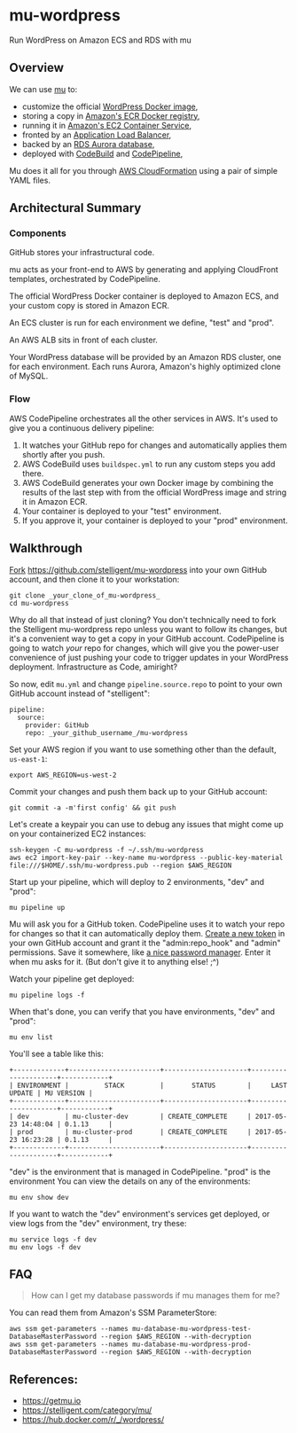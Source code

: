 # mu-wordpress

Run WordPress on Amazon ECS and RDS with mu

## Overview

We can use [mu](https://getmu.io) to:
+ customize the official [WordPress Docker image](https://hub.docker.com/r/_/wordpress/),
+ storing a copy in [Amazon's ECR Docker registry](http://docs.aws.amazon.com/AmazonECS/latest/developerguide/ECS_Console_Repositories.html),
+ running it in [Amazon's EC2 Container Service](https://aws.amazon.com/ecs/),
+ fronted by an [Application Load Balancer](https://aws.amazon.com/elasticloadbalancing/applicationloadbalancer/),
+ backed by an [RDS Aurora database](https://aws.amazon.com/rds/aurora/),
+ deployed with [CodeBuild](https://aws.amazon.com/codebuild/)
and [CodePipeline](https://aws.amazon.com/codepipeline/),

Mu does it all for you through [AWS CloudFormation](https://aws.amazon.com/cloudformation/) using a pair of simple YAML files.

## Architectural Summary

### Components

GitHub stores your infrastructural code.

mu acts as your front-end to AWS by generating and applying CloudFront
templates, orchestrated by CodePipeline.

The official WordPress Docker container is deployed to Amazon ECS,
and your custom copy is stored in Amazon ECR.

An ECS cluster is run for each environment we define, "test" and "prod".

An AWS ALB sits in front of each cluster.

Your WordPress database will be provided by an Amazon RDS cluster, one for
each environment. Each runs Aurora, Amazon's highly optimized clone of MySQL.
   
### Flow

AWS CodePipeline orchestrates all the other services in AWS. It's 
used to give you a continuous delivery pipeline:

1. It watches your GitHub repo for changes and automatically applies
   them shortly after you push.
1. AWS CodeBuild uses `buildspec.yml` to run any custom steps you add
   there.
1. AWS CodeBuild generates your own Docker image by combining the results
   of the last step with from the official WordPress image and string
   it in Amazon ECR.
1. Your container is deployed to your "test" environment.
1. If you approve it, your container is deployed to your "prod" environment.


## Walkthrough

[Fork](https://help.github.com/articles/fork-a-repo/)
https://github.com/stelligent/mu-wordpress into your own GitHub account,
and then clone it to your workstation:

    git clone _your_clone_of_mu-wordpress_
    cd mu-wordpress

Why do all that instead of just cloning? You don't technically need to
fork the Stelligent mu-wordpress repo unless you want to follow its
changes, but it's a convenient way to get a copy in your GitHub account.
CodePipeline is going to watch _your_ repo for changes, which will give
you the power-user convenience of just pushing your code to trigger
updates in your WordPress deployment. Infrastructure as Code, amiright?

So now, edit `mu.yml` and change `pipeline.source.repo` to point to your
own GitHub account instead of "stelligent":

    pipeline:
      source:
        provider: GitHub
        repo: _your_github_username_/mu-wordpress

Set your AWS region if you want to use something other than the default,
`us-east-1`:

    export AWS_REGION=us-west-2

Commit your changes and push them back up to your GitHub account:

    git commit -a -m'first config' && git push

Let's create a keypair you can use to debug any issues that might come
up on your containerized EC2 instances:

    ssh-keygen -C mu-wordpress -f ~/.ssh/mu-wordpress
    aws ec2 import-key-pair --key-name mu-wordpress --public-key-material file:///$HOME/.ssh/mu-wordpress.pub --region $AWS_REGION

Start up your pipeline, which will deploy to 2 environments, "dev" and
"prod":

    mu pipeline up

Mu will ask you for a GitHub token. CodePipeline uses it to watch your
repo for changes so that it can automatically deploy them.
[Create a new token](https://github.com/settings/tokens) in your own
GitHub account and grant it the "admin:repo_hook" and "admin" permissions.
Save it somewhere, like [a nice password manager](https://1password.com).
Enter it when mu asks for it. (But don't give it to anything else! ;^)

Watch your pipeline get deployed:

    mu pipeline logs -f

When that's done, you can verify that you have environments, "dev" and "prod":
    
    mu env list

You'll see a table like this:

    +-------------+-----------------------+---------------------+---------------------+------------+
    | ENVIRONMENT |         STACK         |       STATUS        |     LAST UPDATE | MU VERSION |
    +-------------+-----------------------+---------------------+---------------------+------------+
    | dev         | mu-cluster-dev        | CREATE_COMPLETE     | 2017-05-23 14:48:04 | 0.1.13     |
    | prod        | mu-cluster-prod       | CREATE_COMPLETE     | 2017-05-23 16:23:28 | 0.1.13     |
    +-------------+-----------------------+---------------------+---------------------+------------+

"dev" is the environment that is managed in 
CodePipeline. "prod" is the environment
You can view the details on any of the environments:

    mu env show dev

If you want to watch the "dev" environment's services get deployed, or view
logs from the "dev" environment, try these:

    mu service logs -f dev
    mu env logs -f dev


## FAQ

> How can I get my database passwords if mu manages them for me?

You can read them from Amazon's SSM ParameterStore:

    aws ssm get-parameters --names mu-database-mu-wordpress-test-DatabaseMasterPassword --region $AWS_REGION --with-decryption
    aws ssm get-parameters --names mu-database-mu-wordpress-prod-DatabaseMasterPassword --region $AWS_REGION --with-decryption

## References:

* https://getmu.io
* https://stelligent.com/category/mu/
* https://hub.docker.com/r/_/wordpress/

